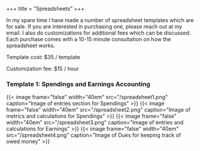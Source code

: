 +++
title = "Spreadsheets"
+++

In my spare time I have made a number of spreadsheet templates which are for sale.
If you are interested in purchasing one, please reach out at my email. I also do
customizations for additional fees which can be discussed. Each purchase comes with
a 10-15 minute consultation on how the spreadsheet works.

Template cost: $35 / template

Customization fee: $15 / hour

### Template 1: Spendings and Earnings Accounting

{{< image frame="false" width="40em" src="/spreadsheet1.png" caption="Image of entries section for Spendings" >}}
{{< image frame="false" width="40em" src="/spreadsheet2.png" caption="Image of metrics and calculations for Spendings" >}}
{{< image frame="false" width="40em" src="/spreadsheet3.png" caption="Image of entries and calculations for Earnings" >}}
{{< image frame="false" width="40em" src="/spreadsheet4.png" caption="Image of Dues for keeping track of owed money" >}}
